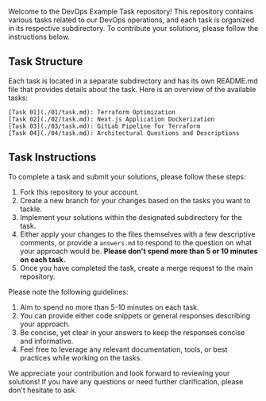 Welcome to the DevOps Example Task repository! This repository contains various tasks related to our DevOps operations, and each task is organized in its respective subdirectory. To contribute your solutions, please follow the instructions below.

## Task Structure

Each task is located in a separate subdirectory and has its own README.md file that provides details about the task. Here is an overview of the available tasks:

    [Task 01](./01/task.md): Terraform Optimization
    [Task 02](./02/task.md): Next.js Application Dockerization
    [Task 03](./03/task.md): GitLab Pipeline for Terraform
    [Task 04](./04/task.md): Architectural Questions and Descriptions

## Task Instructions

To complete a task and submit your solutions, please follow these steps:

1. Fork this repository to your account.
1. Create a new branch for your changes based on the tasks you want to tackle.
1. Implement your solutions within the designated subdirectory for the task.
1. Either apply your changes to the files themselves with a few descriptive comments, or provide a `answers.md` to respond to the question on what your approach would be. **Please don't spend more than 5 or 10 minutes on each task.**
1. Once you have completed the task, create a merge request to the main repository.

Please note the following guidelines:

1. Aim to spend no more than 5-10 minutes on each task. 
1. You can provide either code snippets or general responses describing your approach.
1. Be concise, yet clear in your answers to keep the responses concise and informative.
1. Feel free to leverage any relevant documentation, tools, or best practices while working on the tasks.

We appreciate your contribution and look forward to reviewing your solutions! If you have any questions or need further clarification, please don't hesitate to ask.